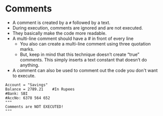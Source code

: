 # Comments

* A comment is created by a `#` followed by a text.
* During execution, comments are ignored and are not executed.
* They basically make the code more readable.
* A multi-line comment should have a # in front of every line
    * You also can create a multi-line comment using three quotation marks. 
    * But, keep in mind that this technique doesn’t create “true” comments. This simply inserts a text constant that doesn’t do anything.
* A comment can also be used to comment out the code you don't want to execute.
```
Account = "Savings"
Balance = 2789.21    #In Rupees
#Bank: SBI
#AccNo: 6378 564 652
"""
Comments are NOT EXECUTED!
"""
```